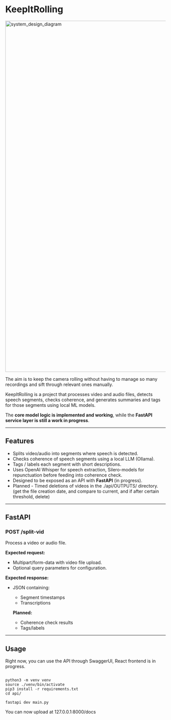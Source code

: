 # KeepItRolling

<img width="1475" height="1105" alt="system_design_diagram" src="https://github.com/user-attachments/assets/7aa595d3-3948-4607-917b-909416c272e8" />

The aim is to keep the camera rolling without having to manage so many recordings and sift through relevant ones manually.

KeepItRolling is a project that processes video and audio files, detects speech segments, checks coherence, and generates summaries and tags for those segments using local ML models.

The **core model logic is implemented and working**, while the **FastAPI service layer is still a work in progress**.

---

## Features

- Splits video/audio into segments where speech is detected.  
- Checks coherence of speech segments using a local LLM (Ollama).  
- Tags / labels each segment with short descriptions.  
- Uses OpenAI Whisper for speech extraction, Silero-models for repunctuation before feeding into coherence check.
- Designed to be exposed as an API with **FastAPI** (in progress).
- Planned - Timed deletions of videos in the ./api/OUTPUTS/ directory. (get the file creation date, and compare to current, and if after certain threshold, delete)

---

## FastAPI

### POST /split-vid
Process a video or audio file.

**Expected request:**
- Multipart/form-data with video file upload.
- Optional query parameters for configuration.

**Expected response:**
- JSON containing:
  - Segment timestamps
  - Transcriptions  

  **Planned:**
  - Coherence check results
  - Tags/labels

---

## Usage

Right now, you can use the API through SwaggerUI, React frontend is in progress.

```

python3 -m venv venv
source ./venv/bin/activate
pip3 install -r requirements.txt
cd api/

fastapi dev main.py

```

You can now upload at 127.0.0.1:8000/docs
